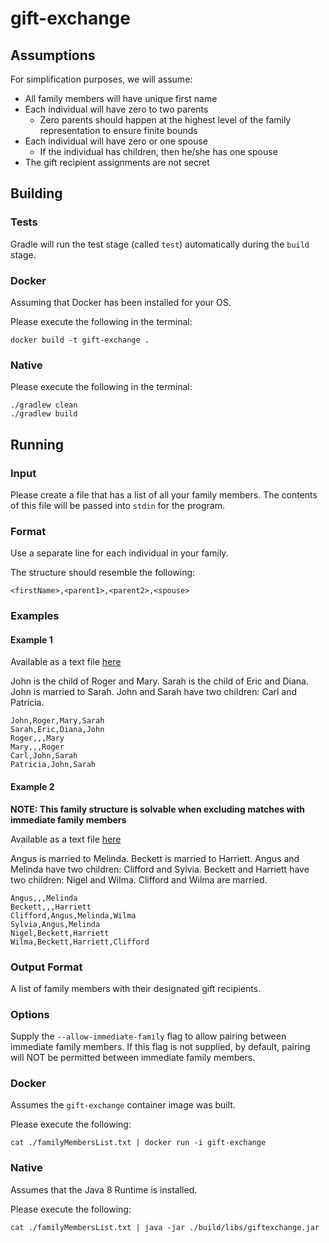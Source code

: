 # gift-exchange

## Assumptions

For simplification purposes, we will assume:
* All family members will have unique first name
* Each individual will have zero to two parents
  * Zero parents should happen at the highest level of the family representation to ensure finite bounds
* Each individual will have zero or one spouse
  * If the individual has children, then he/she has one spouse
* The gift recipient assignments are not secret

## Building

### Tests

Gradle will run the test stage (called `test`) automatically during the `build` stage.

### Docker

Assuming that Docker has been installed for your OS.

Please execute the following in the terminal:

```
docker build -t gift-exchange .
```

### Native

Please execute the following in the terminal:

```
./gradlew clean
./gradlew build
```

## Running

### Input

Please create a file that has a list of all your family members.
The contents of this file will be passed into `stdin` for the program.

### Format

Use a separate line for each individual in your family.

The structure should resemble the following:
```
<firstName>,<parent1>,<parent2>,<spouse>
```

### Examples

#### Example 1

Available as a text file [here](examples/compatibleOnlyWithLooseFilter.txt)

John is the child of Roger and Mary.
Sarah is the child of Eric and Diana.
John is married to Sarah.
John and Sarah have two children: Carl and Patricia.

```
John,Roger,Mary,Sarah
Sarah,Eric,Diana,John
Roger,,,Mary
Mary,,,Roger
Carl,John,Sarah
Patricia,John,Sarah
```

#### Example 2

**NOTE: This family structure is solvable when excluding matches with immediate family members**

Available as a text file [here](examples/compatibleWithImmediateFamilyFilter.txt)

Angus is married to Melinda.
Beckett is married to Harriett.
Angus and Melinda have two children: Clifford and Sylvia.
Beckett and Harriett have two children: Nigel and Wilma.
Clifford and Wilma are married.

```
Angus,,,Melinda
Beckett,,,Harriett
Clifford,Angus,Melinda,Wilma
Sylvia,Angus,Melinda
Nigel,Beckett,Harriett
Wilma,Beckett,Harriett,Clifford
```

### Output Format

A list of family members with their designated gift recipients.

### Options

Supply the `--allow-immediate-family` flag to allow pairing between immediate family members.
If this flag is not supplied, by default, pairing will NOT be permitted between immediate family
members.

### Docker

Assumes the `gift-exchange` container image was built.

Please execute the following:

```
cat ./familyMembersList.txt | docker run -i gift-exchange
```

### Native

Assumes that the Java 8 Runtime is installed.

Please execute the following:

```
cat ./familyMembersList.txt | java -jar ./build/libs/giftexchange.jar
```